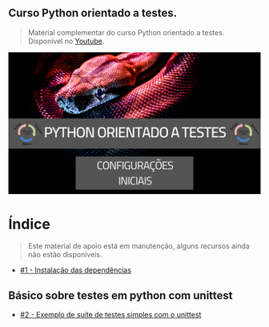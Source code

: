 ## Curso Python orientado a testes.

> Material complementar do curso Python orientado a testes. Disponível no [Youtube](https://www.youtube.com/watch?v=_l1Yoypvuhg&list=PLLCFxfe9wkl9XrVLgobreLvt-hQ_Lz2UE&index=1).

<img src="https://github.com/Geofisicando/python-orientado-a-testes/blob/main/python%20orientado%20a%20testes.png" width=1000>

# Índice

> Este material de apoio está em manutenção, alguns recursos ainda não estão disponíveis.

- [#1 - Instalação das dependências](https://github.com/Geofisicando/python-orientado-a-testes/tree/main/exemplos#exemplos-de-c%C3%B3digos-utilizados-no-curso)

## Básico sobre testes em python com unittest

- [#2 - Exemplo de suíte de testes simples com o unittest](https://github.com/Geofisicando/python-orientado-a-testes/tree/main/exemplos/unittest_exemplos/simples#exemplo-de-su%C3%ADte-de-testes-simples-com-o-unittest)
